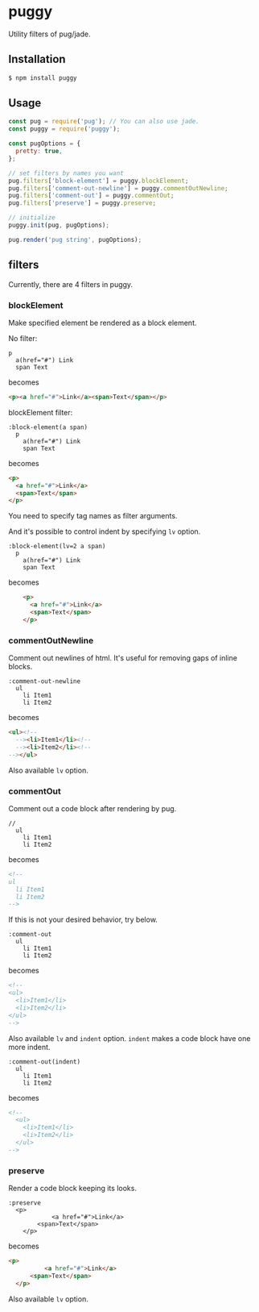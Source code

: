 # puggy

Utility filters of pug/jade.

## Installation

```bash
$ npm install puggy
```

## Usage

```js
const pug = require('pug'); // You can also use jade.
const puggy = require('puggy');

const pugOptions = {
  pretty: true,
};

// set filters by names you want
pug.filters['block-element'] = puggy.blockElement;
pug.filters['comment-out-newline'] = puggy.commentOutNewline;
pug.filters['comment-out'] = puggy.commentOut;
pug.filters['preserve'] = puggy.preserve;

// initialize
puggy.init(pug, pugOptions);

pug.render('pug string', pugOptions);
```

## filters

Currently, there are 4 filters in puggy.

### blockElement

Make specified element be rendered as a block element.

No filter:

```jade
p
  a(href="#") Link
  span Text
```

becomes

```html
<p><a href="#">Link</a><span>Text</span></p>
```

blockElement filter:

```jade
:block-element(a span)
  p
    a(href="#") Link
    span Text
```

becomes

```html
<p>
  <a href="#">Link</a>
  <span>Text</span>
</p>
```

You need to specify tag names as filter arguments.

And it's possible to control indent by specifying `lv` option.

```jade
:block-element(lv=2 a span)
  p
    a(href="#") Link
    span Text
```

becomes

```html
    <p>
      <a href="#">Link</a>
      <span>Text</span>
    </p>
```

### commentOutNewline

Comment out newlines of html. It's useful for removing gaps of inline blocks.

```jade
:comment-out-newline
  ul
    li Item1
    li Item2
```

becomes

```html
<ul><!--
  --><li>Item1</li><!--
  --><li>Item2</li><!--
--></ul>
```

Also available `lv` option.

### commentOut

Comment out a code block after rendering by pug.

```jade
//
  ul
    li Item1
    li Item2
```

becomes

```html
<!--
ul
  li Item1
  li Item2
-->
```

If this is not your desired behavior, try below.

```jade
:comment-out
  ul
    li Item1
    li Item2
```

becomes

```html
<!--
<ul>
  <li>Item1</li>
  <li>Item2</li>
</ul>
-->
```

Also available `lv` and `indent` option. `indent` makes a code block have one more indent.

```jade
:comment-out(indent)
  ul
    li Item1
    li Item2
```

becomes

```html
<!--
  <ul>
    <li>Item1</li>
    <li>Item2</li>
  </ul>
-->
```

### preserve

Render a code block keeping its looks.

```jade
:preserve
  <p>
            <a href="#">Link</a>
        <span>Text</span>
    </p>
```

becomes

```html
<p>
          <a href="#">Link</a>
      <span>Text</span>
  </p>
```

Also available `lv` option.
